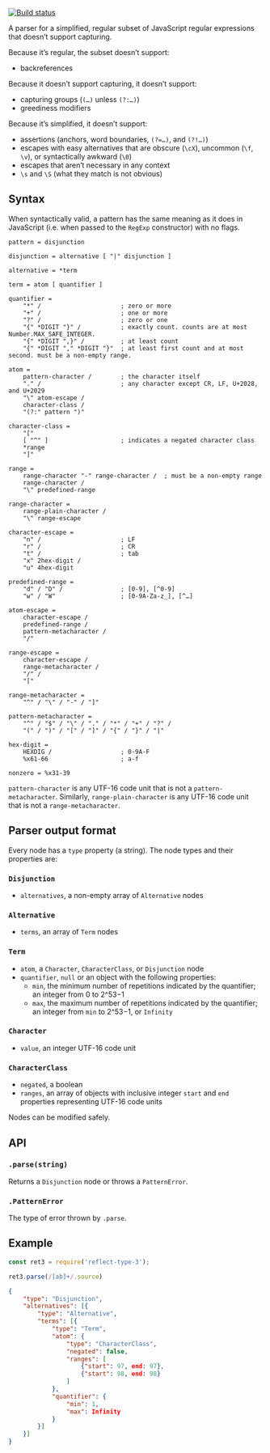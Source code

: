 [![Build status][ci image]][ci]

A parser for a simplified, regular subset of JavaScript regular expressions that doesn’t support capturing.

Because it’s regular, the subset doesn’t support:

- backreferences

Because it doesn’t support capturing, it doesn’t support:

- capturing groups (`(…)` unless `(?:…)`)
- greediness modifiers

Because it’s simplified, it doesn’t support:

- assertions (anchors, word boundaries, `(?=…)`, and `(?!…)`)
- escapes with easy alternatives that are obscure (`\cX`), uncommon (`\f`, `\v`), or syntactically awkward (`\0`)
- escapes that aren’t necessary in any context
- `\s` and `\S` (what they match is not obvious)


## Syntax

When syntactically valid, a pattern has the same meaning as it does in JavaScript (i.e. when passed to the `RegExp` constructor) with no flags.

```abnf
pattern = disjunction

disjunction = alternative [ "|" disjunction ]

alternative = *term

term = atom [ quantifier ]

quantifier =
    "*" /                      ; zero or more
    "+" /                      ; one or more
    "?" /                      ; zero or one
    "{" *DIGIT "}" /           ; exactly count. counts are at most Number.MAX_SAFE_INTEGER.
    "{" *DIGIT ",}" /          ; at least count
    "{" *DIGIT "," *DIGIT "}"  ; at least first count and at most second. must be a non-empty range.

atom =
    pattern-character /        ; the character itself
    "." /                      ; any character except CR, LF, U+2028, and U+2029
    "\" atom-escape /
    character-class /
    "(?:" pattern ")"

character-class =
    "["
    [ "^" ]                    ; indicates a negated character class
    *range
    "]"

range =
    range-character "-" range-character /  ; must be a non-empty range
    range-character /
    "\" predefined-range

range-character =
    range-plain-character /
    "\" range-escape

character-escape =
    "n" /                      ; LF
    "r" /                      ; CR
    "t" /                      ; tab
    "x" 2hex-digit /
    "u" 4hex-digit

predefined-range =
    "d" / "D" /                ; [0-9], [^0-9]
    "w" / "W"                  ; [0-9A-Za-z_], [^…]

atom-escape =
    character-escape /
    predefined-range /
    pattern-metacharacter /
    "/"

range-escape =
    character-escape /
    range-metacharacter /
    "/" /
    "["

range-metacharacter =
    "^" / "\" / "-" / "]"

pattern-metacharacter =
    "^" / "$" / "\" / "." / "*" / "+" / "?" /
    "(" / ")" / "[" / "]" / "{" / "}" / "|"

hex-digit =
    HEXDIG /                   ; 0-9A-F
    %x61-66                    ; a-f

nonzero = %x31-39
```

`pattern-character` is any UTF-16 code unit that is not a `pattern-metacharacter`. Similarly, `range-plain-character` is any UTF-16 code unit that is not a `range-metacharacter`.


## Parser output format

Every node has a `type` property (a string). The node types and their properties are:

### `Disjunction`

- `alternatives`, a non-empty array of `Alternative` nodes

### `Alternative`

- `terms`, an array of `Term` nodes

### `Term`

- `atom`, a `Character`, `CharacterClass`, or `Disjunction` node
- `quantifier`, `null` or an object with the following properties:
    - `min`, the minimum number of repetitions indicated by the quantifier; an integer from 0 to 2^53−1
    - `max`, the maximum number of repetitions indicated by the quantifier; an integer from `min` to 2^53−1, or `Infinity`

### `Character`

- `value`, an integer UTF-16 code unit

### `CharacterClass`

- `negated`, a boolean
- `ranges`, an array of objects with inclusive integer `start` and `end` properties representing UTF-16 code units

Nodes can be modified safely.


## API

### `.parse(string)`

Returns a `Disjunction` node or throws a `PatternError`.

### `.PatternError`

The type of error thrown by `.parse`.


## Example

```js
const ret3 = require('reflect-type-3');

ret3.parse(/[ab]+/.source)
```

```json
{
    "type": "Disjunction",
    "alternatives": [{
        "type": "Alternative",
        "terms": [{
            "type": "Term",
            "atom": {
                "type": "CharacterClass",
                "negated": false,
                "ranges": [
                    {"start": 97, end: 97},
                    {"start": 98, end: 98}
                ]
            },
            "quantifier": {
                "min": 1,
                "max": Infinity
            }
        }]
    }]
}
```


  [ci]: https://travis-ci.org/charmander/reflect-type-3
  [ci image]: https://api.travis-ci.org/charmander/reflect-type-3.svg
